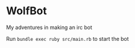 WolfBot
=======

My adventures in making an irc bot

Run `bundle exec ruby src/main.rb` to start the bot
